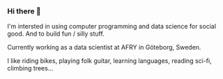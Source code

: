 ### Hi there 👋

I'm intersted in using computer programming and data science for social good. And to build fun / silly stuff.

Currently working as a data scientist at AFRY in Göteborg, Sweden.

I like riding bikes, playing folk guitar, learning languages, reading sci-fi, climbing trees...
